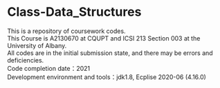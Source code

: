 # Class-Data_Structures
This is a repository of coursework codes.<br>
This Course is A2130670 at CQUPT and ICSI 213 Section 003 at the University of Albany.<br>
All codes are in the initial submission state, and there may be errors and deficiencies.<br>
Code completion date：2021<br>
Development environment and tools：jdk1.8, Ecplise 2020-06 (4.16.0)
